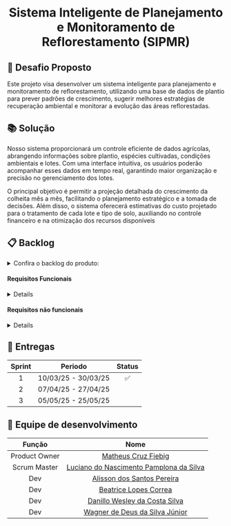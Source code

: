 <h1 align="center"> Sistema Inteligente de Planejamento e Monitoramento de Reflorestamento (SIPMR) </h1>

## :page_facing_up: Desafio Proposto
Este projeto visa desenvolver um sistema inteligente para planejamento e monitoramento de reflorestamento, utilizando uma base de dados de plantio para prever padrões de crescimento, 
sugerir melhores estratégias de recuperação ambiental e monitorar a evolução das áreas reflorestadas.


## :books: Solução
Nosso sistema proporcionará um controle eficiente de dados agrícolas, abrangendo informações sobre plantio, espécies cultivadas, condições ambientais e lotes. Com uma interface intuitiva, os usuários poderão acompanhar esses dados em tempo real, garantindo maior organização e precisão no gerenciamento dos lotes. 

O principal objetivo é permitir a projeção detalhada do crescimento da colheita mês a mês, facilitando o planejamento estratégico e a tomada de decisões. Além disso, o sistema oferecerá estimativas do custo projetado para o tratamento de cada lote e tipo de solo, auxiliando no controle financeiro e na otimização dos recursos disponíveis


## :clipboard: Backlog
<details>  
<summary> Confira o backlog do produto: </summary>
<br>
<table>
  <tr>
    <th>Prioridade</th>
    <th>Feature</th>
    <th>Sprint</th>
    <th>Requisitos</th>
  </tr>
  <tr>
    <td>Alta</td>
    <td>Dashboard Projeção de crescimento da colheita do lote informado</td>
    <td>1</td>
    <td>RF-6, RNF-1</td>
  </tr>
  
  <tr>
    <td>Alta</td>
    <td>Dashboard Projeção de desempenho (R$) da espécie com base nas condições de cada lote</td>
    <td>1</td>
    <td>RF-6, RNF-1</td>
  </tr>
  
  
  <tr>
    <td>Alta</td>
    <td>Dashboard Projeção de gastos com tratamento do solo</td>
    <td>1</td>
    <td>RF-6, RNF-1</td>
  </tr>
  
  
  <tr>
    <td>Alta</td>
    <td>Tela de dashboards</td>
    <td>1</td>
    <td>RF-6, RNF-1, RNF-4, RNF-6</td>
  </tr>
  
  
  <tr>
    <td>Alta</td>
    <td>Tela de atualização diária de plantios</td>
    <td>1</td>
    <td>RF-3, RNF-4, RNF-6</td>
  </tr>
  
  
  <tr>
    <td>Alta</td>
    <td>Tela de cadastro de plantios</td>
    <td>1</td>
    <td>RF-2, RNF-4, RNF-6</td>
  </tr>
  
  
  <tr>
    <td>Alta</td>
    <td>Autenticação de Usuário</td>
    <td>2</td>
    <td>RF-1, RNF-4, RNF-6, RNF-5</td>
  </tr>
  
  
  <tr>
    <td>Alta</td>
    <td>Criação de Conta</td>
    <td>2</td>
    <td>RF-1, RNF-4, RNF-6, RF-7, RNF-2</td>
  </tr>
  
  
  <tr>
    <td>Alta</td>
    <td>Deleção de Conta</td>
    <td>2</td>
    <td>RF-8, RNF-4, RNF-6</td>
  </tr>
  
  
  <tr>
    <td>Alta</td>
    <td>Permissionamento da tela de Usuário</td>
    <td>2</td>
    <td>RF-1, RNF-4, RNF-6</td>
  </tr>
  
  
  <tr>
    <td>Alta</td>
    <td>Notificação de vazamento de dados do usuários</td>
    <td>2</td>
    <td></td>
  </tr>
  
  
  <tr>
    <td>Alta</td>
    <td>Visualização de Informações Pessoais</td>
    <td>2</td>
    <td></td>
  </tr>
  
  
  <tr>
    <td>Alta</td>
    <td>Atualização de dados Pessoais</td>
    <td>2</td>
    <td></td>
  </tr>
  
  
  <tr>
    <td>Alta</td>
    <td>Cadastro de Lotes</td>
    <td>3</td>
    <td></td>
  </tr>
  
  
  <tr>
    <td>Alta</td>
    <td>Visualização de Lotes</td>
    <td>3</td>
    <td></td>
  </tr>
  
  
  <tr>
    <td>Alta</td>
    <td>Deleção de Lotes</td>
    <td>3</td>
    <td></td>
  </tr>
  
  
  <tr>
    <td>Alta</td>
    <td>Portabilidade de Dados</td>
    <td>3</td>
    <td>RF-7, RNF-3, RNF-02</td>
  </tr>
</table>
</details>

#### Requisitos Funcionais
<details>
  <table>
  <thead>
    <tr>
      <th>RF-id</th>
      <th>Requisito</th>
      <th>Descrição</th>
    </tr>
  </thead>
  <tbody>
    <tr>
      <td>RF-01</td>
      <td>Gerenciamento de Usuários</td>
      <td>O sistema deve permitir o gerenciamento de usuários, com dois tipos de acesso: <strong>Operador</strong> (gestão de dados) e <strong>Usuário</strong> (visualização de gráficos e dados do plantio). O objetivo é garantir a segurança e evitar acesso não autorizado aos dados sensíveis.</td>
    </tr>
    <tr>
      <td>RF-02</td>
      <td>Cadastro de Plantio</td>
      <td>O sistema deve permitir ao usuário inserir dados iniciais da colheita e criar vários lotes atrelados ao plantio. Cada lote deve incluir informações sobre <strong>espécie</strong>, <strong>quadrante</strong>, <strong>condição ambiental</strong> do dia e <strong>dados do solo</strong>.</td>
    </tr>
    <tr>
      <td>RF-03</td>
      <td>Atualização de Plantio Diário</td>
      <td>O sistema deve permitir que o usuário atualize todas as informações do plantio, exceto a <strong>espécie plantada</strong>. Além disso, o usuário poderá <strong>finalizar o plantio</strong> após a colheita, liberando o espaço para novos plantios.</td>
    </tr>
    <tr>
      <td>RF-04</td>
      <td>Gerenciamento de Lotes</td>
      <td>O sistema deve permitir ao usuário cadastrar, visualizar, deletar e gerenciar os lotes. Esses lotes podem ser utilizados nas funcionalidades do sistema, como projeção gráfica e atualização de dados.</td>
    </tr>
    <tr>
      <td>RF-05</td>
      <td>Disponibilização de Dados do Usuário</td>
      <td>O sistema deve permitir que os usuários visualizem e gerenciem seus próprios dados pessoais cadastrados, garantindo a conformidade com a LGPD (Lei Geral de Proteção de Dados).</td>
    </tr>
    <tr>
      <td>RF-06</td>
      <td>Projeção Gráfica dos Lotes</td>
      <td>O sistema deve oferecer um <strong>dashboard</strong> com projeções gráficas detalhadas para o usuário, incluindo: <strong>crescimento da colheita</strong>, <strong>desempenho financeiro (R$)</strong> da espécie, e <strong>gastos com tratamento do solo</strong> para cada lote.</td>
    </tr>
    <tr>
      <td>RF-07</td>
      <td>Autorização dos Termos de Uso</td>
      <td>O sistema deve solicitar <strong>autorização explícita</strong> do usuário em relação aos termos de uso</td>
    </tr>
    <tr>
      <td>RF-08</td>
      <td>Modificação ou Exclusão de Dados Pessoais</td>
      <td>O sistema deve permitir que o usuário solicite a <strong>modificação</strong> ou <strong>exclusão</strong> de seus dados pessoais a qualquer momento, proporcionando controle total sobre seus dados.</td>
    </tr>
    <tr>
      <td>RF-09</td>
      <td>Notificação de Vazamento de Dados</td>
      <td>O sistema deve enviar <strong>e-mails de notificação</strong> a todos os usuários em caso de <strong>vazamento de dados</strong>, informando quais dados foram expostos, conforme necessário pela LGPD.</td>
    </tr>
  </tbody>
</table>
</details>

#### Requisitos não funcionais
<details>
  <table>
  <thead>
    <tr>
      <th>RNF-id</th>
      <th>Requisito</th>
      <th>Descrição</th>
    </tr>
  </thead>
  <tbody>
    <tr>
      <td>RNF-01</td>
      <td>Aprendizado de Máquina</td>
      <td>O sistema deve utilizar <strong>modelos de aprendizado de máquina</strong> para prever dados importantes para o plantio, como crescimento, desempenho financeiro e necessidade de tratamentos do solo.</td>
    </tr>
    <tr>
      <td>RNF-02</td>
      <td>Transparência no Uso de Dados</td>
      <td>O sistema deve fornecer uma <strong>política de privacidade</strong> clara, informando como os dados dos usuários serão utilizados, por quanto tempo serão armazenados e quais dados específicos serão coletados, garantindo transparência e confiança.</td>
    </tr>
    <tr>
      <td>RNF-03</td>
      <td>Portabilidade de Dados</td>
      <td>O sistema deve permitir que os <strong>dados do usuário</strong> possam ser exportados e transferidos para <strong>outros sistemas</strong>, mantendo a segurança durante o processo de portabilidade, conforme exigido pela LGPD.</td>
    </tr>
    <tr>
      <td>RNF-04</td>
      <td>Compatibilidade com Resolução de Tela Desktop</td>
      <td>O sistema deve ser <strong>otimizado para telas de desktop</strong>, garantindo uma boa visualização e experiência de uso em dispositivos de tela maior.</td>
    </tr>
    <tr>
      <td>RNF-05</td>
      <td>Autenticação com JWT</td>
      <td>O sistema deve implementar <strong>autenticação e autorização utilizando tokens JWT</strong> (JSON Web Tokens), garantindo segurança nas interações do sistema e no acesso aos dados dos usuários.</td>
    </tr>
    <tr>
      <td>RNF-06</td>
      <td>Compatibilidade com Navegadores Principais</td>
      <td>O sistema deve ser <strong>compatível com os principais navegadores</strong> da web, como <strong>Edge</strong>, <strong>Chrome</strong> e <strong>Firefox</strong>, para garantir que todos os usuários possam acessar a plataforma de maneira funcional e sem problemas de compatibilidade.</td>
    </tr>
  </tbody>
</table>
</details>

## :calendar: Entregas

| Sprint | Periodo | Status |
| :---: | :---: | :---: |
| 1 | 10/03/25 - 30/03/25 |:white_check_mark:  |
| 2 | 07/04/25 - 27/04/25 |  |
| 3 | 05/05/25 - 25/05/25 |  |


## :busts_in_silhouette: Equipe de desenvolvimento

| Função | Nome |
| :---: | :---: |
| Product Owner | [Matheus Cruz Fiebig](https://github.com/matheus-fiebig) |
| Scrum Master | [Luciano do Nascimento Pamplona da Silva](https://github.com/lucianonps) |
| Dev | [Alisson dos Santos Pereira](https://github.com/41issonm) |
| Dev | [Beatrice Lopes Correa](https://github.com/beatricelopes) |
| Dev | [Danillo Wesley da Costa Silva](https://github.com/xxzidanilloxx) |
| Dev | [Wagner de Deus da Silva Júnior](https://github.com/wdeus) |
